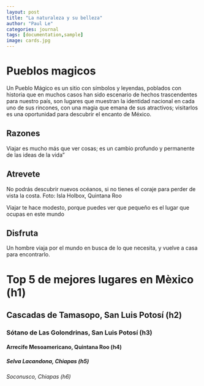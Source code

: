 ```yaml
---
layout: post
title: "La naturaleza y su belleza"
author: "Paul Le"
categories: journal
tags: [documentation,sample]
image: cards.jpg
---
```


# Pueblos magicos


Un Pueblo Mágico es un sitio con símbolos y leyendas, poblados con historia que en muchos casos han sido escenario de hechos trascendentes para nuestro país, son lugares que muestran la identidad nacional en cada uno de sus rincones, con una magia que emana de sus atractivos; visitarlos es una oportunidad para descubrir el encanto de México.

## Razones

Viajar es mucho más que ver cosas; es un cambio profundo y permanente de las ideas de la vida”

## Atrevete

No podrás descubrir nuevos océanos, si no tienes el coraje para perder de vista la costa. Foto: Isla Holbox, Quintana Roo

Viajar te hace modesto, porque puedes ver que pequeño es el lugar que ocupas en este mundo


## Disfruta

Un hombre viaja por el mundo en busca de lo que necesita, y vuelve a casa para encontrarlo. 

# Top 5 de mejores lugares en Mèxico (h1)

## Cascadas de Tamasopo, San Luis Potosí (h2)

### Sótano de Las Golondrinas, San Luis Potosí (h3)

#### Arrecife Mesoamericano, Quintana Roo (h4)

##### Selva Lacandona, Chiapas (h5)

###### Soconusco, Chiapas (h6)




